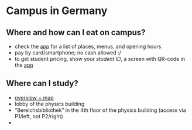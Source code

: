 # Campus in Germany

## Where and how can I eat on campus?

* check the [app](https://www.tu-dortmund.de/en/tu-app/) for a list of places, menus, and opening hours
* pay by card/smartphone; no cash allowed :/
* to get student pricing, show your _student ID_, a screen with QR-code in the [app](https://www.tu-dortmund.de/en/tu-app/)

## Where can I study?

* [overview + map](https://ub.tu-dortmund.de/en/learning-teaching/campus-study-areas/)
* lobby of the physics building
* “Bereichsbibliothek” in the 4th floor of the physics building (access via P1/left, not P2/right)
*
